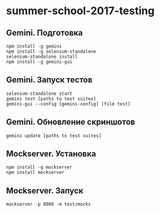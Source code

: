 # summer-school-2017-testing

## Gemini. Подготовка
```
npm install -g gemini
npm install -g selenium-standalone
selenium-standalone install
npm install -g gemini-gui
```

## Gemini. Запуск тестов

```
selenium-standalone start
gemini test [paths to test suites]
gemini-gui --config [gemini-сonfig] [file test]
```

## Gemini. Обновление скриншотов 

```
gemini update [paths to test suites]
```

## Mockserver. Установка

```
npm install -g mockserver
npm install mockserver
```

## Mockserver. Запуск

```
mockserver -p 8080 -m test/mocks
```
